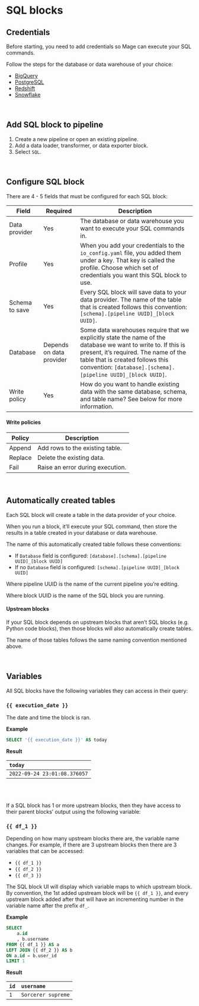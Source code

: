 # SQL blocks

## Credentials

Before starting, you need to add credentials so Mage can execute your SQL commands.

Follow the steps for the database or data warehouse of your choice:

- [BigQuery](integrations/BigQuery.md#add-credentials)
- [PostgreSQL](integrations/PostgreSQL.md#add-credentials)
- [Redshift](integrations/Redshift.md#add-credentials)
- [Snowflake](integrations/Snowflake.md#add-credentials)

<br />

## Add SQL block to pipeline

1. Create a new pipeline or open an existing pipeline.
1. Add a data loader, transformer, or data exporter block.
1. Select `SQL`.

<br />

## Configure SQL block

There are 4 - 5 fields that must be configured for each SQL block:

| Field | Required | Description |
| --- | --- | --- |
| Data provider | Yes | The database or data warehouse you want to execute your SQL commands in. |
| Profile | Yes | When you add your credentials to the `io_config.yaml` file, you added them under a key. That key is called the profile. Choose which set of credentials you want this SQL block to use. |
| Schema to save | Yes | Every SQL block will save data to your data provider. The name of the table that is created follows this convention: `[schema].[pipeline UUID]_[block UUID]`. |
| Database | Depends on data provider | Some data warehouses require that we explicitly state the name of the database we want to write to. If this is present, it’s required. The name of the table that is created follows this convention: `[database].[schema].[pipeline UUID]_[block UUID]`. |
| Write policy | Yes | How do you want to handle existing data with the same database, schema, and table name? See below for more information. |


#### Write policies

| Policy | Description |
| --- | --- |
| Append | Add rows to the existing table. |
| Replace | Delete the existing data. |
| Fail | Raise an error during execution. |

<br />

## Automatically created tables

Each SQL block will create a table in the data provider of your choice.

When you run a block, it’ll execute your SQL command,
then store the results in a table created in your database or data warehouse.

The name of this automatically created table follows these conventions:

- If `Database` field is configured: `[database].[schema].[pipeline UUID]_[block UUID]`
- If no `Database` field is configured: `[schema].[pipeline UUID]_[block UUID]`

Where pipeline UUID is the name of the current pipeline you’re editing.

Where block UUID is the name of the SQL block you are running.

#### Upstream blocks

If your SQL block depends on upstream blocks that aren’t SQL blocks (e.g. Python code blocks),
then those blocks will also automatically create tables.

The name of those tables follows the same naming convention mentioned above.

<br />

## Variables

All SQL blocks have the following variables they can access in their query:

### `{{ execution_date }}`

The date and time the block is ran.

<b>Example</b>
```sql
SELECT '{{ execution_date }}' AS today
```

<b>Result</b>

| `today` |
| :-- |
| `2022-09-24 23:01:08.376057` |

<br />
<br />

If a SQL block has 1 or more upstream blocks, then they have access to their parent blocks’ output
using the following variable:

### `{{ df_1 }}`

Depending on how many upstream blocks there are, the variable name changes.
For example, if there are 3 upstream blocks then there are 3 variables that can be accessed:

- `{{ df_1 }}`
- `{{ df_2 }}`
- `{{ df_3 }}`

The SQL block UI will display which variable maps to which upstream block.
By convention, the 1st added upstream block will be `{{ df_1 }}`,
and every upstream block added after that will have an incrementing number
in the variable name after the prefix `df_`.

<b>Example</b>
```sql
SELECT
    a.id
    , b.username
FROM {{ df_1 }} AS a
LEFT JOIN {{ df_2 }} AS b
ON a.id = b.user_id
LIMIT 1
```

<b>Result</b>

| `id` | `username` |
| :-- | :-- |
| `1` | `Sorcerer supreme` |

<br />

